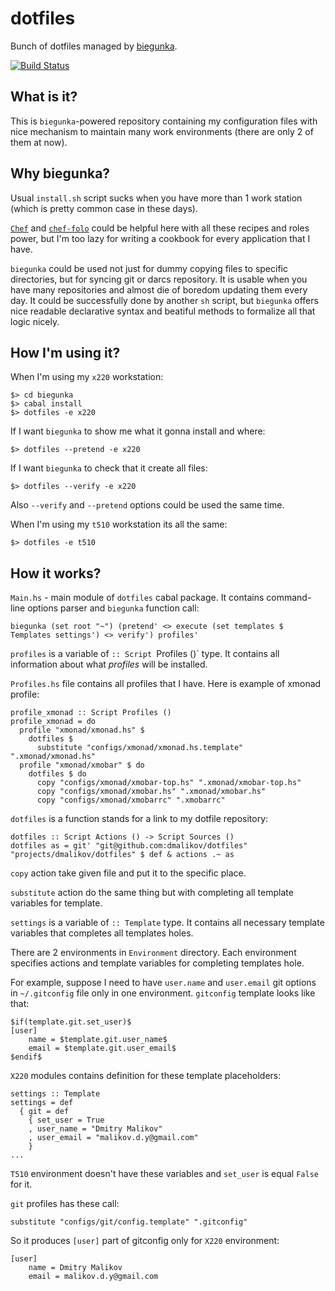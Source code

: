 # dotfiles

Bunch of dotfiles managed by [biegunka](https://github.com/biegunka).

[![Build Status](https://drone.io/github.com/dmalikov/dotfiles/status.png)](https://drone.io/github.com/dmalikov/dotfiles/latest)

## What is it?

This is `biegunka`-powered repository containing my configuration files with
nice mechanism to maintain many work environments (there are only 2 of them
at now).

## Why biegunka?

Usual `install.sh` script sucks when you have more than 1 work station (which
is pretty common case in these days).

[`Chef`](https://github.com/opscode/chef) and
[`chef-folo`](http://docs.opscode.com/chef_solo.html) could be helpful here
with all these recipes and roles power, but I'm too lazy for writing a cookbook
for every application that I have.

`biegunka` could be used not just for dummy copying files to specific
directories, but for syncing git or darcs repository. It is usable when you
have many repositories and almost die of boredom updating them every day. It
could be successfully done by another `sh` script, but `biegunka` offers nice
readable declarative syntax and beatiful methods to formalize all that logic
nicely.

## How I'm using it?

When I'm using my `x220` workstation:

    $> cd biegunka
    $> cabal install
    $> dotfiles -e x220

If I want `biegunka` to show me what it gonna install and where:

    $> dotfiles --pretend -e x220

If I want `biegunka` to check that it create all files:

    $> dotfiles --verify -e x220

Also `--verify` and `--pretend` options could be used the same time.

When I'm using my `t510` workstation its all the same:

    $> dotfiles -e t510

## How it works?

`Main.hs` - main module of `dotfiles` cabal package. It contains command-line
options parser and `biegunka` function call:

    biegunka (set root "~") (pretend' <> execute (set templates $ Templates settings') <> verify') profiles'

`profiles` is a variable of `:: Script `Profiles ()` type. It contains all
information about what _profiles_ will be installed.

`Profiles.hs` file contains all profiles that I have. Here is example of xmonad
profile:

    profile_xmonad :: Script Profiles ()
    profile_xmonad = do
      profile "xmonad/xmonad.hs" $
        dotfiles $
          substitute "configs/xmonad/xmonad.hs.template" ".xmonad/xmonad.hs"
      profile "xmonad/xmobar" $ do
        dotfiles $ do
          copy "configs/xmonad/xmobar-top.hs" ".xmonad/xmobar-top.hs"
          copy "configs/xmonad/xmobar.hs" ".xmonad/xmobar.hs"
          copy "configs/xmonad/xmobarrc" ".xmobarrc"

`dotfiles` is a function stands for a link to my dotfile repository:

    dotfiles :: Script Actions () -> Script Sources ()
    dotfiles as = git' "git@github.com:dmalikov/dotfiles" "projects/dmalikov/dotfiles" $ def & actions .~ as

`copy` action take given file and put it to the specific place.

`substitute` action do the same thing but with completing all template
variables for template.

`settings` is a variable of `:: Template` type. It contains all necessary
template variables that completes all templates holes.

There are 2 environments in `Environment` directory. Each environment specifies
actions and template variables for completing templates hole.

For example, suppose I need to have `user.name` and `user.email` git options in
`~/.gitconfig` file only in one environment. `gitconfig` template looks like
that:

    $if(template.git.set_user)$
    [user]
        name = $template.git.user_name$
        email = $template.git.user_email$
    $endif$

`X220` modules contains definition for these template placeholders:

    settings :: Template
    settings = def
      { git = def
        { set_user = True
        , user_name = "Dmitry Malikov"
        , user_email = "malikov.d.y@gmail.com"
        }
    ...

`T510` environment doesn't have these variables and `set_user` is equal `False`
for it.

`git` profiles has these call:

    substitute "configs/git/config.template" ".gitconfig"

So it produces `[user]` part of gitconfig only for `X220` environment:

    [user]
        name = Dmitry Malikov
        email = malikov.d.y@gmail.com



